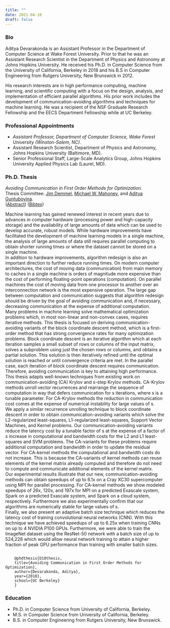 ```yaml
---
title: ""
date: 2021-04-10
draft: false
---
```

### Bio
Aditya Devarakonda is an Assistant Professor in the Department of Computer Science at Wake Forest University. Prior to that he was an Assistant Research Scientist in the Department of Physics and Astronomy at Johns Hopkins University. He received his Ph.D. in Computer Science from the University of California, Berkeley in 2018 and his B.S in Computer Engineering from Rutgers University, New Brunswick in 2012.

His research interests are in high performance computing, machine learning, and scientific computing with a focus on the design, analysis, and implementation of efficient parallel algorithms. His prior work includes the development of communication-avoiding algorithms and techniques for machine learning. He was a recipient of the NSF Graduate Research Fellowship and the EECS Department Fellowship while at UC Berkeley.

### Professional Appointments
- *Assistant Professor, Department of Computer Science, Wake Forest University (Winston-Salem, NC).*
- Assistant Research Scientist, Department of Physics and Astronomy, Johns Hopkins University (Baltimore, MD).
- Senior Professional Staff, Large-Scale Analytics Group, Johns Hopkins University Applied Physics Lab (Laurel, MD).

### Ph.D. Thesis
*Avoiding Communication in First Order Methods for Optimization.*  
Thesis Committee: <a href="https://people.eecs.berkeley.edu/~demmel/" target="_blank">Jim Demmel</a>, <a href="https://www.stat.berkeley.edu/~mmahoney/" target="_blank">Michael W. Mahoney</a>, and <a href="https://www.stat.berkeley.edu/~aditya" target="_blank">Aditya Guntuboyina</a>.  
(<a href="javascript:toggleBlock('D18-abstract')">Abstract</a>) (<a href="javascript:toggleBlock('D18-bibtex')">Bibtex</a>)
<p class="hide-content" id="D18-abstract">Machine learning has gained renewed interest in recent years due to advances in computer hardware (processing power and high-capacity storage) and the availability of large amounts of data which can be used to develop accurate, robust models. While hardware improvements have facilitated the development of machine learning models in a single machine, the analysis of large amounts of data still requires parallel computing to obtain shorter running times or where the dataset cannot be stored on a single machine.<br>
In addition to hardware improvements, algorithm redesign is also an important direction to further reduce running times. On modern computer architectures, the cost of moving data (communication) from main memory to caches in a single machine is orders of magnitude more expensive than the cost of performing floating-point operations (computation). On parallel machines the cost of moving data from one processor to another over an interconnection network is the most expensive operation. The large gap between computation and communication suggests that algorithm redesign should be driven by the goal of avoiding communication and, if necessary, decreasing communication at the expense of additional computation.<br>
Many problems in machine learning solve mathematical optimization problems which, in most non-linear and non-convex cases, requires iterative methods. This thesis is focused on deriving communication-avoiding variants of the block coordinate descent method, which is a first-order method that has strong convergence rates for many optimization problems. Block coordinate descent is an iterative algorithm which at each iteration samples a small subset of rows or columns of the input matrix, solves a subproblem using just the chosen rows or columns, and obtains a partial solution. This solution is then iteratively refined until the optimal solution is reached or until convergence criteria are met. In the parallel case, each iteration of block coordinate descent requires communication. Therefore, avoiding communication is key to attaining high performance.<br>
This thesis adapts well-known techniques from existing work on communication-avoiding (CA) Krylov and s-step Krylov methods. CA-Krylov methods unroll vector recurrences and rearrange the sequence of computation in way that defers communication for s iterations, where s is a tunable parameter. For CA-Krylov methods the reduction in communication cost comes at the expense of numerical instability for large values of s.<br>
We apply a similar recurrence unrolling technique to block coordinate descent in order to obtain communication-avoiding variants which solve the L2-regularized least-squares, L1-regularized least-squares, Support Vector Machines, and Kernel problems. Our communication-avoiding variants reduce the latency cost by a tunable factor of s at the expense of a factor of s increase in computational and bandwidth costs for the L2 and L1 least-squares and SVM problems. The CA-variants for these problems require additional computation and bandwidth in order to update the residual vector. For CA-kernel methods the computational and bandwidth costs do not increase. This is because the CA-variants of kernel methods can reuse elements of the kernel matrix already computed and therefore do not need to compute and communicate additional elements of the kernel matrix.<br>
Our experimental results illustrate that our new, communication-avoiding methods can obtain speedups of up to 6.1x on a Cray XC30 supercomputer using MPI for parallel processing. For CA-kernel methods we show modeled speedups of 26x, 120x, and 197x for MPI on a predicted Exascale system, Spark on a predicted Exascale system, and Spark on a cloud system, respectively. Furthermore we also experimentally confirm that our algorithms are numerically stable for large values of s.<br>
Finally, we also present an adaptive batch size technique which reduces the latency cost of training convolutional neural networks (CNN). With this technique we have achieved speedups of up to 6.25x when training CNNs on up to 4 NVIDIA P100 GPUs. Furthermore, we were able to train the ImageNet dataset using the ResNet-50 network with a batch size of up to 524,228 which would allow neural network training to attain a higher fraction of peak GPU performance than training with smaller batch sizes.</p>
<pre class="hide-content" id="D18-bibtex"><code>
    @phdthesis{D18thesis,
    title={Avoiding Communication in First Order Methods for Optimization},
    author={Devarakonda, Aditya},
    year={2018},
    school={UC Berkeley}
    }
</code></pre>

### Education
- Ph.D. in Computer Science from University of California, Berkeley.
- M.S. in Computer Science from University of California, Berkeley.
- B.S. in Computer Engineering from Rutgers University, New Brunswick.